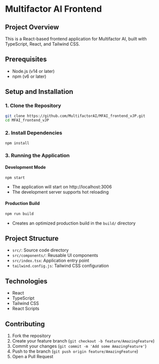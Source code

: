 # Multifactor AI Frontend

## Project Overview
This is a React-based frontend application for Multifactor AI, built with TypeScript, React, and Tailwind CSS.

## Prerequisites
- Node.js (v14 or later)
- npm (v6 or later)

## Setup and Installation

### 1. Clone the Repository
```bash
git clone https://github.com/MultifactorAI/MFAI_frontend_vJP.git
cd MFAI_frontend_vJP
```

### 2. Install Dependencies
```bash
npm install
```

### 3. Running the Application

#### Development Mode
```bash
npm start
```
- The application will start on http://localhost:3006
- The development server supports hot reloading

#### Production Build
```bash
npm run build
```
- Creates an optimized production build in the `build/` directory

## Project Structure
- `src/`: Source code directory
- `src/components/`: Reusable UI components
- `src/index.tsx`: Application entry point
- `tailwind.config.js`: Tailwind CSS configuration

## Technologies
- React
- TypeScript
- Tailwind CSS
- React Scripts

## Contributing
1. Fork the repository
2. Create your feature branch (`git checkout -b feature/AmazingFeature`)
3. Commit your changes (`git commit -m 'Add some AmazingFeature'`)
4. Push to the branch (`git push origin feature/AmazingFeature`)
5. Open a Pull Request
